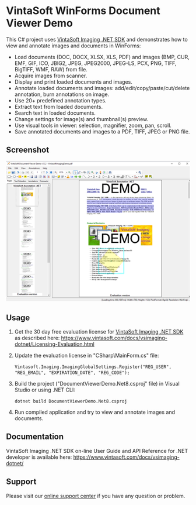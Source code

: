# VintaSoft WinForms Document Viewer Demo

This C# project uses <a href="https://www.vintasoft.com/vsimaging-dotnet-index.html">VintaSoft Imaging .NET SDK</a> and demonstrates how to view and annotate images and documents in WinForms:
* Load documents (DOC, DOCX, XLSX, XLS, PDF) and images (BMP, CUR, EMF, GIF, ICO, JBIG2, JPEG, JPEG2000, JPEG-LS, PCX, PNG, TIFF, BigTIFF, WMF, RAW) from file.
* Acquire images from scanner.
* Display and print loaded documents and images.
* Annotate loaded documents and images: add/edit/copy/paste/cut/delete annotation, burn annotations on image.
* Use 20+ predefined annotation types.
* Extract text from loaded documents.
* Search text in loaded documents.
* Change settings for image(s) and thumbnail(s) preview.
* Use visual tools in viewer: selection, magnifier, zoom, pan, scroll.
* Save annotated documents and images to a PDF, TIFF, JPEG or PNG file.


## Screenshot
<img src="vintasoft-document-viewer-demo.png" title="VintaSoft Document Viewer Demo">


## Usage
1. Get the 30 day free evaluation license for <a href="https://www.vintasoft.com/vsimaging-dotnet-index.html" target="_blank">VintaSoft Imaging .NET SDK</a> as described here: <a href="https://www.vintasoft.com/docs/vsimaging-dotnet/Licensing-Evaluation.html" target="_blank">https://www.vintasoft.com/docs/vsimaging-dotnet/Licensing-Evaluation.html</a>

2. Update the evaluation license in "CSharp\MainForm.cs" file:
   ```
   Vintasoft.Imaging.ImagingGlobalSettings.Register("REG_USER", "REG_EMAIL", "EXPIRATION_DATE", "REG_CODE");
   ```

3. Build the project ("DocumentViewerDemo.Net8.csproj" file) in Visual Studio or using .NET CLI:
   ```
   dotnet build DocumentViewerDemo.Net8.csproj
   ```

4. Run compiled application and try to view and annotate images and documents.


## Documentation
VintaSoft Imaging .NET SDK on-line User Guide and API Reference for .NET developer is available here: https://www.vintasoft.com/docs/vsimaging-dotnet/


## Support
Please visit our <a href="https://myaccount.vintasoft.com/">online support center</a> if you have any question or problem.

